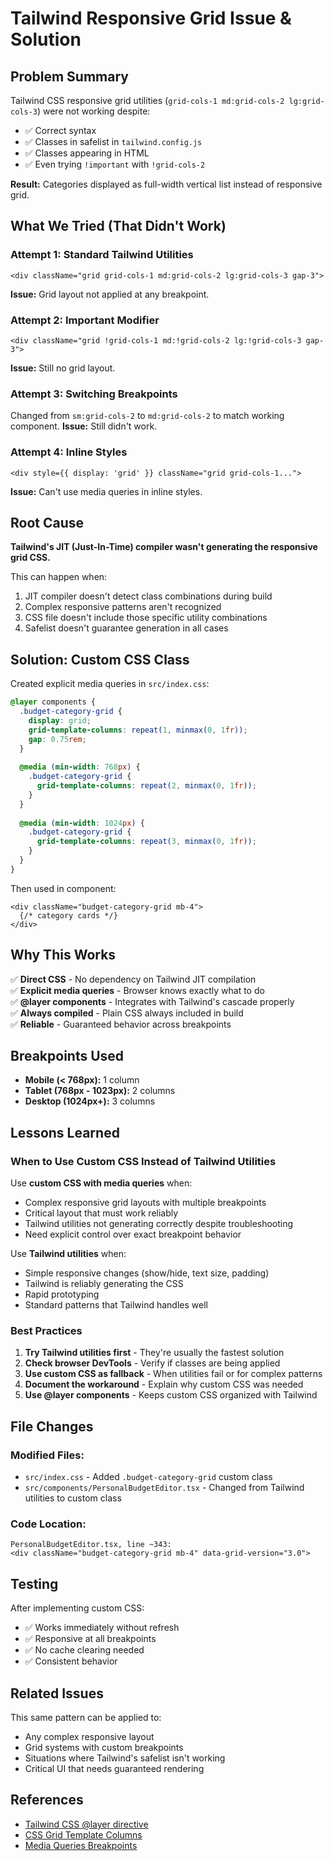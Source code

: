 # Tailwind Responsive Grid Issue & Solution

## Problem Summary

Tailwind CSS responsive grid utilities (`grid-cols-1 md:grid-cols-2 lg:grid-cols-3`) were not working despite:
- ✅ Correct syntax
- ✅ Classes in safelist in `tailwind.config.js`
- ✅ Classes appearing in HTML
- ✅ Even trying `!important` with `!grid-cols-2`

**Result:** Categories displayed as full-width vertical list instead of responsive grid.

## What We Tried (That Didn't Work)

### Attempt 1: Standard Tailwind Utilities
```tsx
<div className="grid grid-cols-1 md:grid-cols-2 lg:grid-cols-3 gap-3">
```
**Issue:** Grid layout not applied at any breakpoint.

### Attempt 2: Important Modifier
```tsx
<div className="grid !grid-cols-1 md:!grid-cols-2 lg:!grid-cols-3 gap-3">
```
**Issue:** Still no grid layout.

### Attempt 3: Switching Breakpoints
Changed from `sm:grid-cols-2` to `md:grid-cols-2` to match working component.
**Issue:** Still didn't work.

### Attempt 4: Inline Styles
```tsx
<div style={{ display: 'grid' }} className="grid grid-cols-1...">
```
**Issue:** Can't use media queries in inline styles.

## Root Cause

**Tailwind's JIT (Just-In-Time) compiler wasn't generating the responsive grid CSS.**

This can happen when:
1. JIT compiler doesn't detect class combinations during build
2. Complex responsive patterns aren't recognized
3. CSS file doesn't include those specific utility combinations
4. Safelist doesn't guarantee generation in all cases

## Solution: Custom CSS Class

Created explicit media queries in `src/index.css`:

```css
@layer components {
  .budget-category-grid {
    display: grid;
    grid-template-columns: repeat(1, minmax(0, 1fr));
    gap: 0.75rem;
  }
  
  @media (min-width: 768px) {
    .budget-category-grid {
      grid-template-columns: repeat(2, minmax(0, 1fr));
    }
  }
  
  @media (min-width: 1024px) {
    .budget-category-grid {
      grid-template-columns: repeat(3, minmax(0, 1fr));
    }
  }
}
```

Then used in component:

```tsx
<div className="budget-category-grid mb-4">
  {/* category cards */}
</div>
```

## Why This Works

✅ **Direct CSS** - No dependency on Tailwind JIT compilation  
✅ **Explicit media queries** - Browser knows exactly what to do  
✅ **@layer components** - Integrates with Tailwind's cascade properly  
✅ **Always compiled** - Plain CSS always included in build  
✅ **Reliable** - Guaranteed behavior across breakpoints  

## Breakpoints Used

- **Mobile (< 768px):** 1 column
- **Tablet (768px - 1023px):** 2 columns
- **Desktop (1024px+):** 3 columns

## Lessons Learned

### When to Use Custom CSS Instead of Tailwind Utilities

Use **custom CSS with media queries** when:
- Complex responsive grid layouts with multiple breakpoints
- Critical layout that must work reliably
- Tailwind utilities not generating correctly despite troubleshooting
- Need explicit control over exact breakpoint behavior

Use **Tailwind utilities** when:
- Simple responsive changes (show/hide, text size, padding)
- Tailwind is reliably generating the CSS
- Rapid prototyping
- Standard patterns that Tailwind handles well

### Best Practices

1. **Try Tailwind utilities first** - They're usually the fastest solution
2. **Check browser DevTools** - Verify if classes are being applied
3. **Use custom CSS as fallback** - When utilities fail or for complex patterns
4. **Document the workaround** - Explain why custom CSS was needed
5. **Use @layer components** - Keeps custom CSS organized with Tailwind

## File Changes

### Modified Files:
- `src/index.css` - Added `.budget-category-grid` custom class
- `src/components/PersonalBudgetEditor.tsx` - Changed from Tailwind utilities to custom class

### Code Location:
```
PersonalBudgetEditor.tsx, line ~343:
<div className="budget-category-grid mb-4" data-grid-version="3.0">
```

## Testing

After implementing custom CSS:
- ✅ Works immediately without refresh
- ✅ Responsive at all breakpoints
- ✅ No cache clearing needed
- ✅ Consistent behavior

## Related Issues

This same pattern can be applied to:
- Any complex responsive layout
- Grid systems with custom breakpoints
- Situations where Tailwind's safelist isn't working
- Critical UI that needs guaranteed rendering

## References

- [Tailwind CSS @layer directive](https://tailwindcss.com/docs/adding-custom-styles#using-css-and-layer)
- [CSS Grid Template Columns](https://developer.mozilla.org/en-US/docs/Web/CSS/grid-template-columns)
- [Media Queries Breakpoints](https://tailwindcss.com/docs/responsive-design)
